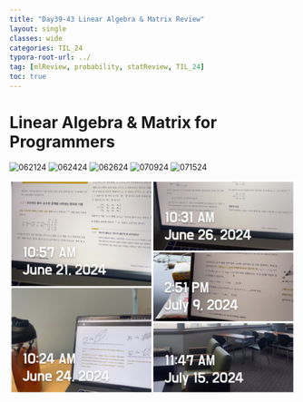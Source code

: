 ```yaml
---
title: "Day39-43 Linear Algebra & Matrix Review"
layout: single
classes: wide
categories: TIL_24
typora-root-url: ../
tag: [mlReview, probability, statReview, TIL_24]
toc: true 
---
```


# Linear Algebra & Matrix for Programmers

<img src="/blog/images/2024-07-31-TIL24_Extra_Days(Day39-43)/B457B861-8C6C-41B1-928E-BC958A20FD07_1_105_c.jpeg" alt="062124" width="50%">

<img src="/blog/images/2024-07-31-TIL24_Extra_Days(Day39-43)/5E1AC6FA-D861-4134-9E70-992F2F6F37B3_1_105_c.jpeg" alt="062424" width="50%">

<img src="/blog/images/2024-07-31-TIL24_Extra_Days(Day39-43)/E244ACA1-40FF-4FD9-A847-F2D5085FD10E_1_105_c.jpeg" alt="062624" width="50%">

<img src="/blog/images/2024-07-31-TIL24_Extra_Days(Day39-43)/66C5DF58-519E-4BD4-9B7D-23FF83C4FD7F_1_105_c.jpeg" alt="070924" width="50%">

<img src="/blog/images/2024-07-31-TIL24_Extra_Days(Day39-43)/F2B28F86-A8AA-4BDB-858D-E0D45C8110B4_1_105_c.jpeg" alt="071524" width="50%">

![IMG_1413](/images/2024-07-31-TIL24_Extra_Days(Day39-43)/IMG_1413.JPG)

<br><br>

<br><br>

